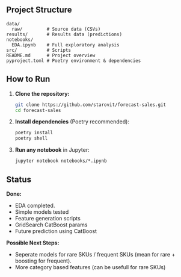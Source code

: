 ## Project Structure

```
data/
  raw/         # Source data (CSVs)
results/       # Results data (predictions)
notebooks/
  EDA.ipynb    # Full exploratory analysis
src/           # Scripts
README.md      # Project overview
pyproject.toml # Poetry environment & dependencies
```

## How to Run

1. **Clone the repository:**

   ```bash
   git clone https://github.com/starovit/forecast-sales.git
   cd forecast-sales
   ```

2. **Install dependencies** (Poetry recommended):

   ```bash
   poetry install
   poetry shell
   ```

3. **Run any notebook** in Jupyter:

   ```
   jupyter notebook notebooks/*.ipynb
   ```

## Status

**Done:**
* EDA completed.
* Simple models tested
* Feature generation scripts
* GridSearch CatBoost params
* Future prediction using CatBoost

**Possible Next Steps:**
* Seperate models for rare SKUs / frequent SKUs (mean for rare + boosting for frequent).
* More category based features (can be usefull for rare SKUs)